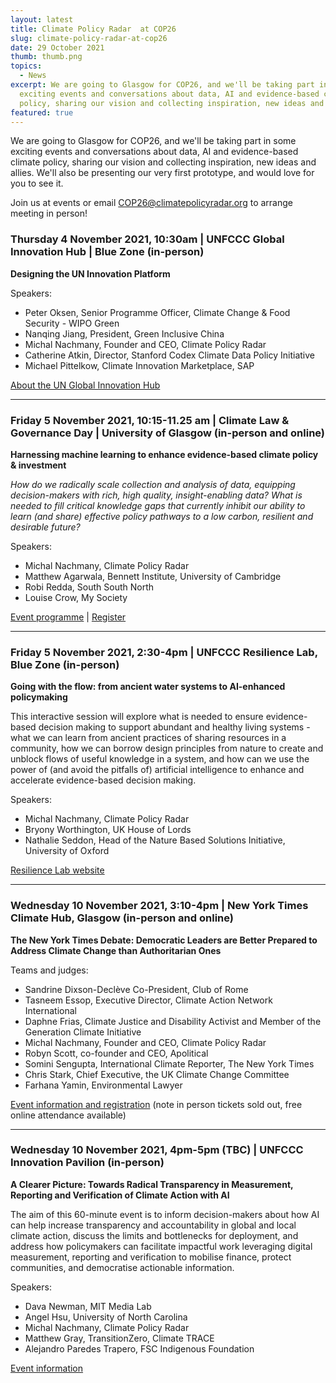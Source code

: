 ```yaml
---
layout: latest
title: Climate Policy Radar  at COP26
slug: climate-policy-radar-at-cop26
date: 29 October 2021
thumb: thumb.png
topics:
  - News
excerpt: We are going to Glasgow for COP26, and we'll be taking part in some
  exciting events and conversations about data, AI and evidence-based climate
  policy, sharing our vision and collecting inspiration, new ideas and allies..
featured: true
---
```


We are going to Glasgow for COP26, and we'll be taking part in some exciting events and conversations about data, AI and evidence-based climate policy, sharing our vision and collecting inspiration, new ideas and allies. We'll also be presenting our very first prototype, and would love for you to see it.

Join us at events or email COP26@climatepolicyradar.org to arrange meeting in person!

### Thursday 4 November 2021, 10:30am | UNFCCC Global Innovation Hub | Blue Zone (in-person)

**Designing the UN Innovation Platform**

Speakers:

- Peter Oksen, Senior Programme Officer, Climate Change & Food Security - WIPO Green
- Nanqing Jiang, President, Green Inclusive China
- Michal Nachmany, Founder and CEO, Climate Policy Radar
- Catherine Atkin, Director, Stanford Codex Climate Data Policy Initiative
- Michael Pittelkow, Climate Innovation Marketplace, SAP

[About the UN Global Innovation Hub](https://unfccc.int/sites/default/files/resource/UN_Climate_Change_Global_Innovation_Hub%28UGIH%29_Project-Brochure.pdf)

---

### Friday 5 November 2021, 10:15-11.25 am | Climate Law & Governance Day | University of Glasgow (in-person and online)

**Harnessing machine learning to enhance evidence-based climate policy & investment**

_How do we radically scale collection and analysis of data, equipping decision-makers with rich, high quality, insight-enabling data? What is needed to fill critical knowledge gaps that currently inhibit our ability to learn (and share) effective policy pathways to a low carbon, resilient and desirable future?_

Speakers:

- Michal Nachmany, Climate Policy Radar
- Matthew Agarwala, Bennett Institute, University of Cambridge
- Robi Redda, South South North
- Louise Crow, My Society

[Event programme](http://www.climatelawgovernance.org/wp-content/uploads/2021/10/Climate-Law-Governance-Day-Glasgow-Fri-05-Nov-2021-Full-Programme-v30.pdf) | [Register](https://www.eventbrite.ca/e/climate-law-and-governance-day-tickets-154026099209)

---

### Friday 5 November 2021, 2:30-4pm | UNFCCC Resilience Lab, Blue Zone (in-person)

**Going with the flow: from ancient water systems to AI-enhanced policymaking**

This interactive session will explore what is needed to ensure evidence-based decision making to support abundant and healthy living systems - what we can learn from ancient practices of sharing resources in a community, how we can borrow design principles from nature to create and unblock flows of useful knowledge in a system, and how can we use the power of (and avoid the pitfalls of) artificial intelligence to enhance and accelerate evidence-based decision making.

Speakers:

- Michal Nachmany, Climate Policy Radar
- Bryony Worthington, UK House of Lords
- Nathalie Seddon, Head of the Nature Based Solutions Initiative, University of Oxford

[Resilience Lab website](https://www.resiliencefrontiers.org/cop26/)

---

### Wednesday 10 November 2021, 3:10-4pm | New York Times Climate Hub, Glasgow (in-person and online)

**The New York Times Debate: Democratic Leaders are Better Prepared to Address Climate Change than Authoritarian Ones**

Teams and judges:

- Sandrine Dixson-Declève Co-President, Club of Rome
- Tasneem Essop, Executive Director, Climate Action Network International
- Daphne Frias, Climate Justice and Disability Activist and Member of the Generation Climate Initiative
- Michal Nachmany, Founder and CEO, Climate Policy Radar
- Robyn Scott, co-founder and CEO, Apolitical
- Somini Sengupta, International Climate Reporter, The New York Times
- Chris Stark, Chief Executive, the UK Climate Change Committee
- Farhana Yamin, Environmental Lawyer

[Event information and registration](https://climatehub.nytimes.com/session/678919/the-new-york-times-debate-democratic-leaders-are-better-prepared-to-address-climate-change-than-authoritarian-ones.) (note in person tickets sold out, free online attendance available)

---

### Wednesday 10 November 2021, 4pm-5pm (TBC) | UNFCCC Innovation Pavilion (in-person)

**A Clearer Picture: Towards Radical Transparency in Measurement, Reporting and Verification of Climate Action with AI**

The aim of this 60-minute event is to inform decision-makers about how AI can help increase transparency and accountability in global and local climate action, discuss the limits and bottlenecks for deployment, and address how policymakers can facilitate impactful work leveraging digital measurement, reporting and verification to mobilise finance, protect communities, and democratise actionable information.

Speakers:

- Dava Newman, MIT Media Lab
- Angel Hsu, University of North Carolina
- Michal Nachmany, Climate Policy Radar
- Matthew Gray, TransitionZero, Climate TRACE
- Alejandro Paredes Trapero, FSC Indigenous Foundation

[Event information](https://www.climatechange.ai/events/cop26)
